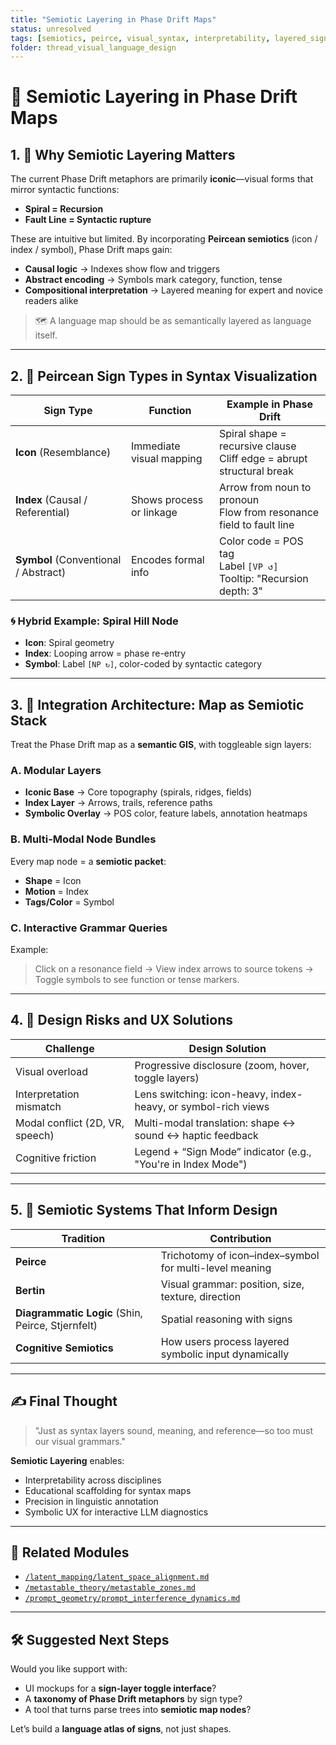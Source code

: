 ```yaml
---
title: "Semiotic Layering in Phase Drift Maps"
status: unresolved
tags: [semiotics, peirce, visual_syntax, interpretability, layered_signs, ui_design]
folder: thread_visual_language_design
---
```


# 🧭 Semiotic Layering in Phase Drift Maps

## 1. 🧠 Why Semiotic Layering Matters

The current Phase Drift metaphors are primarily **iconic**—visual forms that mirror syntactic functions:

- **Spiral = Recursion**
- **Fault Line = Syntactic rupture**

These are intuitive but limited. By incorporating **Peircean semiotics** (icon / index / symbol), Phase Drift maps gain:

- **Causal logic** → Indexes show flow and triggers  
- **Abstract encoding** → Symbols mark category, function, tense  
- **Compositional interpretation** → Layered meaning for expert and novice readers alike  

> 🗺️ A language map should be as semantically layered as language itself.

---

## 2. 🧩 Peircean Sign Types in Syntax Visualization

| **Sign Type** | **Function** | **Example in Phase Drift** |
|---------------|--------------|-----------------------------|
| **Icon** (Resemblance) | Immediate visual mapping | Spiral shape = recursive clause<br>Cliff edge = abrupt structural break |
| **Index** (Causal / Referential) | Shows process or linkage | Arrow from noun to pronoun<br>Flow from resonance field to fault line |
| **Symbol** (Conventional / Abstract) | Encodes formal info | Color code = POS tag<br>Label `[VP ↺]`<br>Tooltip: "Recursion depth: 3" |

### 🌀 Hybrid Example: Spiral Hill Node
- **Icon**: Spiral geometry  
- **Index**: Looping arrow = phase re-entry  
- **Symbol**: Label `[NP ↻]`, color-coded by syntactic category

---

## 3. 🧭 Integration Architecture: Map as Semiotic Stack

Treat the Phase Drift map as a **semantic GIS**, with toggleable sign layers:

### A. Modular Layers

- **Iconic Base** → Core topography (spirals, ridges, fields)  
- **Index Layer** → Arrows, trails, reference paths  
- **Symbolic Overlay** → POS color, feature labels, annotation heatmaps

### B. Multi-Modal Node Bundles

Every map node = a **semiotic packet**:

- **Shape** = Icon  
- **Motion** = Index  
- **Tags/Color** = Symbol  

### C. Interactive Grammar Queries

Example:

> Click on a resonance field → View index arrows to source tokens → Toggle symbols to see function or tense markers.

---

## 4. 🚧 Design Risks and UX Solutions

| **Challenge** | **Design Solution** |
|---------------|----------------------|
| Visual overload | Progressive disclosure (zoom, hover, toggle layers) |
| Interpretation mismatch | Lens switching: icon-heavy, index-heavy, or symbol-rich views |
| Modal conflict (2D, VR, speech) | Multi-modal translation: shape ↔ sound ↔ haptic feedback |
| Cognitive friction | Legend + “Sign Mode” indicator (e.g., "You're in Index Mode") |

---

## 5. 🧬 Semiotic Systems That Inform Design

| **Tradition** | **Contribution** |
|---------------|------------------|
| **Peirce** | Trichotomy of icon–index–symbol for multi-level meaning |
| **Bertin** | Visual grammar: position, size, texture, direction |
| **Diagrammatic Logic** (Shin, Peirce, Stjernfelt) | Spatial reasoning with signs |
| **Cognitive Semiotics** | How users process layered symbolic input dynamically |

---

## ✍️ Final Thought

> "Just as syntax layers sound, meaning, and reference—so too must our visual grammars."

**Semiotic Layering** enables:

- Interpretability across disciplines  
- Educational scaffolding for syntax maps  
- Precision in linguistic annotation  
- Symbolic UX for interactive LLM diagnostics  

---

## 🔗 Related Modules

- [`/latent_mapping/latent_space_alignment.md`](../latent_mapping/latent_space_alignment.md)  
- [`/metastable_theory/metastable_zones.md`](../metastable_theory/metastable_zones.md)  
- [`/prompt_geometry/prompt_interference_dynamics.md`](../prompt_geometry/prompt_interference_dynamics.md)

---

## 🛠️ Suggested Next Steps

Would you like support with:

- UI mockups for a **sign-layer toggle interface**?  
- A **taxonomy of Phase Drift metaphors** by sign type?  
- A tool that turns parse trees into **semiotic map nodes**?

Let’s build a **language atlas of signs**, not just shapes.
